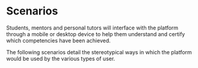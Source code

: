 # Scenarios

Students, mentors and personal tutors will interface with the platform through a mobile or desktop device to help them understand and certify which competencies have been achieved.

The following scenarios detail the stereotypical ways in which the platform would be used by the various types of user.

